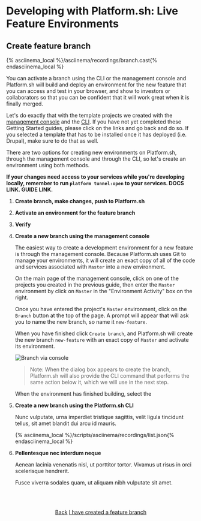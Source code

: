 <html>
<head>
  <link rel="stylesheet" type="text/css" href="/asciinema/asciinema-player.css" />
  <script src="/asciinema/asciinema-player.js"></script>
</head>
</html>

# Developing with Platform.sh: Live Feature Environments

## Create feature branch

{% asciinema_local %}/asciinema/recordings/branch.cast{% endasciinema_local %}

You can activate a branch using the CLI or the management console and Platform.sh will build and deploy an environment for the new feature that you can access and test in your browser, and show to investors or collaborators so that you can be confident that it will work great when it is finally merged.

Let's do exactly that with the template projects we created with the [management console](/gettingstarted/first-project.md) and the [CLI](/gettingstarted/next-steps/cli/start.md). If you have not yet completed these Getting Started guides, please click on the links and go back and do so. If you selected a template that has to be installed once it has deployed (i.e. Drupal), make sure to do that as well.

There are two options for creating new environments on Platform.sh, through the management console and through the CLI, so let's create an environment using both methods.

**If your changes need access to your services while you're developing locally, remember to run `platform tunnel:open` to your services. DOCS LINK. GUIDE LINK.**


1. **Create branch, make changes, push to Platform.sh**

2. **Activate an environment for the feature branch**

3. **Verify**





1. **Create a new branch using the management console**

   The easiest way to create a development environment for a new feature is through the management console. Because Platform.sh uses Git to manage your environments, it will create an exact copy of all of the code and services associated with `Master` into a new environment.
   
   On the main page of the management console, click on one of the projects you created in the previous guide, then enter the `Master` environment by click on `Master` in the "Environment Activity" box on the right.
   
   Once you have entered the project's `Master` environment, click on the `Branch` button at the top of the page. A prompt will appear that will ask you to name the new branch, so name it `new-feature`.
   
   When you have finished click `Create branch`, and Platform.sh will create the new branch `new-feature` with an exact copy of `Master` and activate its environment.
   
   ![Branch via console](/videos/console-branch.gif)
   
   > Note: When the dialog box appears to create the branch, Platform.sh will also provide the CLI command that performs the same action below it, which we will use in the next step.
   
   When the environment has finished building, select the 
   
2. **Create a new branch using the Platform.sh CLI**
   
   Nunc vulputate, urna imperdiet tristique sagittis, velit ligula tincidunt tellus, sit amet blandit dui arcu id mauris. 
   
   {% asciinema_local %}/scripts/asciinema/recordings/list.json{% endasciinema_local %}
   
3. **Pellentesque nec interdum neque** 

   Aenean lacinia venenatis nisl, ut porttitor tortor. Vivamus ut risus in orci scelerisque hendrerit. 
   
   Fusce viverra sodales quam, ut aliquam nibh vulputate sit amet.

<html>
<head>
<link rel="stylesheet" href="/styles/styles.css">
</head>
<body>

<br/><br/>

<center>

<a href="/gettingstarted/feature-envs/step-1.html" class="buttongen small">Back</a>
<a href="/gettingstarted/feature-envs/step-3.html" class="buttongen small">I have created a feature branch</a>

</center>

<br/><br/>

</body>
</html>

